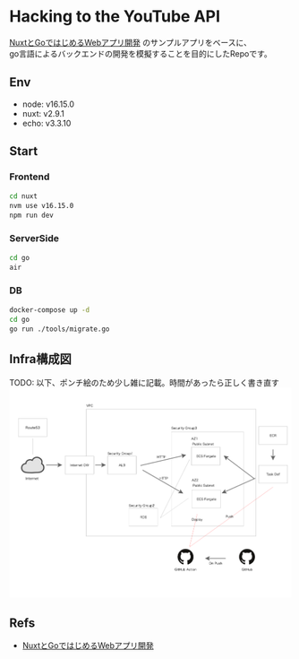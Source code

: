 # Hacking to the YouTube API

[NuxtとGoではじめるWebアプリ開発](https://www.amazon.co.jp/Nuxt%E3%81%A8Go%E3%81%A7%E3%81%AF%E3%81%98%E3%82%81%E3%82%8BWeb%E3%82%A2%E3%83%97%E3%83%AA%E9%96%8B%E7%99%BA-%E6%8A%80%E8%A1%93%E3%81%AE%E6%B3%89%E3%82%B7%E3%83%AA%E3%83%BC%E3%82%BA%EF%BC%88NextPublishing%EF%BC%89-%E5%AF%BA%E7%94%B0-%E6%99%83%E5%A4%A7-ebook/dp/B0823H9Z5L) のサンプルアプリをベースに、  
go言語によるバックエンドの開発を模擬することを目的にしたRepoです。


## Env

* node: v16.15.0
* nuxt: v2.9.1
* echo: v3.3.10


## Start

### Frontend
``` bash
cd nuxt
nvm use v16.15.0
npm run dev

```

### ServerSide
``` bash
cd go
air
```

### DB
``` bash
docker-compose up -d
cd go
go run ./tools/migrate.go
```

## Infra構成図

TODO: 以下、ポンチ絵のため少し雑に記載。時間があったら正しく書き直す
![](images/infra構成図.png)

## Refs

* [NuxtとGoではじめるWebアプリ開発](https://www.amazon.co.jp/Nuxt%E3%81%A8Go%E3%81%A7%E3%81%AF%E3%81%98%E3%82%81%E3%82%8BWeb%E3%82%A2%E3%83%97%E3%83%AA%E9%96%8B%E7%99%BA-%E6%8A%80%E8%A1%93%E3%81%AE%E6%B3%89%E3%82%B7%E3%83%AA%E3%83%BC%E3%82%BA%EF%BC%88NextPublishing%EF%BC%89-%E5%AF%BA%E7%94%B0-%E6%99%83%E5%A4%A7-ebook/dp/B0823H9Z5L)